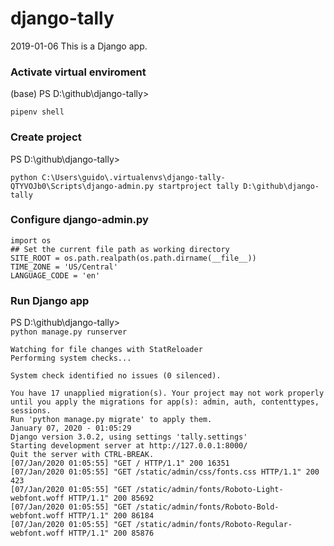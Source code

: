 # django-tally
2019-01-06 This is a Django app.

### Activate virtual enviroment  
(base) PS D:\github\django-tally>     
```
pipenv shell
```

### Create project  
PS D:\github\django-tally>     
```
python C:\Users\guido\.virtualenvs\django-tally-QTYVOJb0\Scripts\django-admin.py startproject tally D:\github\django-tally
```

### Configure django-admin.py  
```
import os
## Set the current file path as working directory
SITE_ROOT = os.path.realpath(os.path.dirname(__file__))
TIME_ZONE = 'US/Central'
LANGUAGE_CODE = 'en'
```

### Run Django app    
PS D:\github\django-tally>     
`python manage.py runserver`   
```
Watching for file changes with StatReloader
Performing system checks...

System check identified no issues (0 silenced).

You have 17 unapplied migration(s). Your project may not work properly until you apply the migrations for app(s): admin, auth, contenttypes, sessions.
Run 'python manage.py migrate' to apply them.
January 07, 2020 - 01:05:29
Django version 3.0.2, using settings 'tally.settings'
Starting development server at http://127.0.0.1:8000/
Quit the server with CTRL-BREAK.
[07/Jan/2020 01:05:55] "GET / HTTP/1.1" 200 16351
[07/Jan/2020 01:05:55] "GET /static/admin/css/fonts.css HTTP/1.1" 200 423
[07/Jan/2020 01:05:55] "GET /static/admin/fonts/Roboto-Light-webfont.woff HTTP/1.1" 200 85692
[07/Jan/2020 01:05:55] "GET /static/admin/fonts/Roboto-Bold-webfont.woff HTTP/1.1" 200 86184
[07/Jan/2020 01:05:55] "GET /static/admin/fonts/Roboto-Regular-webfont.woff HTTP/1.1" 200 85876
```


